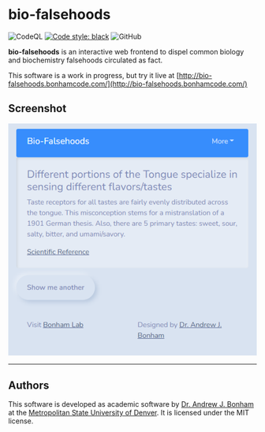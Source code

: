 # bio-falsehoods

![CodeQL](https://github.com/Paradoxdruid/bio-falsehoods/workflows/CodeQL/badge.svg) [![Code style: black](https://img.shields.io/badge/code%20style-black-000000.svg)](https://github.com/ambv/black)   ![GitHub](https://img.shields.io/github/license/Paradoxdruid/bio-falsehoods)

**bio-falsehoods** is an interactive web frontend to dispel common biology and biochemistry falsehoods circulated as fact.

This software is a work in progress, but try it live at [http://bio-falsehoods.bonhamcode.com/](http://bio-falsehoods.bonhamcode.com/)

## Screenshot

![bio-falsehoods screenshot](./assets/sample.png "Bio-Falsehoods screenshot")

----------------------------------

## Authors

This software is developed as academic software by [Dr. Andrew J. Bonham](https://github.com/Paradoxdruid) at the [Metropolitan State University of Denver](https://www.msudenver.edu). It is licensed under the MIT license.
